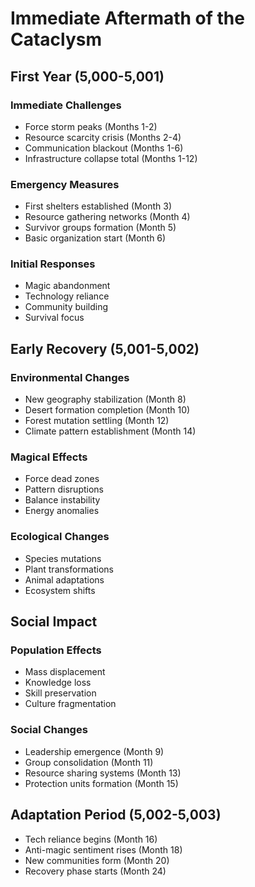 # Immediate Aftermath of the Cataclysm

## First Year (5,000-5,001)

### Immediate Challenges
- Force storm peaks (Months 1-2)
- Resource scarcity crisis (Months 2-4)
- Communication blackout (Months 1-6)
- Infrastructure collapse total (Months 1-12)

### Emergency Measures
- First shelters established (Month 3)
- Resource gathering networks (Month 4)
- Survivor groups formation (Month 5)
- Basic organization start (Month 6)

### Initial Responses
- Magic abandonment
- Technology reliance
- Community building
- Survival focus

## Early Recovery (5,001-5,002)

### Environmental Changes
- New geography stabilization (Month 8)
- Desert formation completion (Month 10)
- Forest mutation settling (Month 12)
- Climate pattern establishment (Month 14)

### Magical Effects
- Force dead zones
- Pattern disruptions
- Balance instability
- Energy anomalies

### Ecological Changes
- Species mutations
- Plant transformations
- Animal adaptations
- Ecosystem shifts

## Social Impact

### Population Effects
- Mass displacement
- Knowledge loss
- Skill preservation
- Culture fragmentation

### Social Changes
- Leadership emergence (Month 9)
- Group consolidation (Month 11)
- Resource sharing systems (Month 13)
- Protection units formation (Month 15)

## Adaptation Period (5,002-5,003)
- Tech reliance begins (Month 16)
- Anti-magic sentiment rises (Month 18)
- New communities form (Month 20)
- Recovery phase starts (Month 24)

